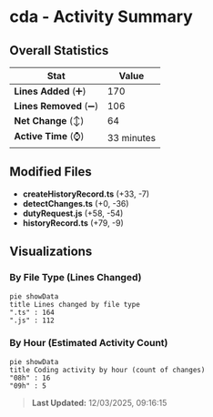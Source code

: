# cda - Activity Summary 

## Overall Statistics

| Stat                   | Value                                                             |
| ---------------------- | ----------------------------------------------------------------- |
| **Lines Added** (➕)   | 170                                          |
| **Lines Removed** (➖) | 106                                        |
| **Net Change** (↕)    | 64                |
| **Active Time** (⌚)   | 33 minutes |


## Modified Files
- **createHistoryRecord.ts** (+33, -7)
- **detectChanges.ts** (+0, -36)
- **dutyRequest.js** (+58, -54)
- **historyRecord.ts** (+79, -9)

## Visualizations

### By File Type (Lines Changed)

```mermaid
pie showData
title Lines changed by file type
".ts" : 164
".js" : 112
```

### By Hour (Estimated Activity Count)

```mermaid
pie showData
title Coding activity by hour (count of changes)
"08h" : 16
"09h" : 5
```


> **Last Updated:** 12/03/2025, 09:16:15